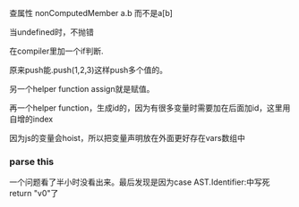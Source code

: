 查属性
nonComputedMember a.b 而不是a[b]


当undefined时，不抛错

在compiler里加一个if判断.


原来push能.push(1,2,3)这样push多个值的。

另一个helper function assign就是赋值。

再一个helper function，生成id的，因为有很多变量时需要加在后面加id，这里用自增的index

因为js的变量会hoist，所以把变量声明放在外面更好存在vars数组中


### parse this

一个问题看了半小时没看出来。最后发现是因为case AST.Identifier:中写死return "v0"了

